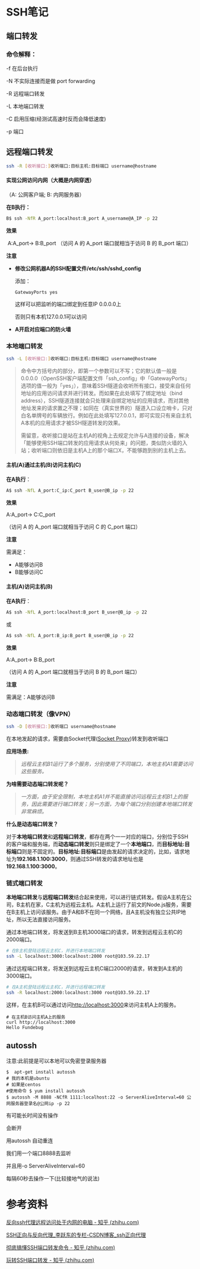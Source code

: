 # SSH笔记

## 端口转发

### 命令解释：

-f    在后台执行

-N    不实际连接而是做 port forwarding

-R    远程端口转发

-L    本地端口转发

-C    启用压缩(经测试高速时反而会降低速度)

-p    端口

## **远程端口转发**

```bash
ssh -R [收听接口:]收听端口:目标主机:目标端口 username@hostname
```

#### 实现公网访问内网（大概是内网穿透）

（A: 公网客户端; B: 内网服务器）

**在B执行：**

```bash
B$ ssh -NfR A_port:localhost:B_port A_username@A_IP -p 22
```

**效果**

​	A:A_port-> B:B_port （访问 A 的 A_port 端口就相当于访问 B 的 B_port 端口）

**注意**

- **修改公网机器A的SSH配置文件/etc/ssh/sshd_config**

	添加：

	```text
	GatewayPorts yes
	```

	这样可以把监听的端口绑定到任意IP 0.0.0.0上

	否则只有本机127.0.0.1可以访问

- **A开启对应端口的防火墙**

### **本地端口转发**

```bash
ssh -L [收听接口:]收听端口:目标主机:目标端口 username@hostname
```

> 命令中方括号内的部分，即第一个参数可以不写；它的默认值一般是0.0.0.0（OpenSSH客户端配置文件「ssh_config」中「GatewayPorts」选项的值一般为「yes」），意味着SSH隧道会收听所有接口，接受来自任何地址的应用访问请求并进行转发。而如果在此处填写了绑定地址（bind address），SSH隧道连接就会只处理来自绑定地址的应用请求，而对其他地址发来的请求置之不理；如同在（真实世界的）隧道入口设立哨卡，只对白名单牌号的车辆放行。例如在此处填写127.0.0.1，即可实现只有来自主机A本机的应用请求才被SSH隧道转发的效果。
>
> 需留意，收听接口是站在主机A的视角上去规定允许与A连接的设备，解决「能够使用SSH端口转发的应用请求从何处来」的问题，类似防火墙的入站；收听端口则依旧是主机A上的那个端口X，不能够跑到别的主机上去。

#### 主机(A)通过主机(B)访问主机(C)

**在A执行**：

```bash
A$ ssh -NfL A_port:C_ip:C_port B_user@B_ip -p 22
```

**效果**

A:A_port-> C:C_port

（访问 A 的 A_port 端口就相当于访问 C 的 C_port 端口）

**注意**

需满足：

- A能够访问B
- B能够访问C

#### 主机(A)访问主机(B)

**在A执行**：

```bash
A$ ssh -NfL A_port:localhost:B_port B_user@B_ip -p 22
```

或

```bash
A$ ssh -NfL A_port:B_ip:B_port B_user@B_ip -p 22
```

**效果**

A:A_port-> B:B_port

（访问 A 的 A_port 端口就相当于访问 B 的 B_port 端口）

**注意**

需满足：A能够访问B

### 动态端口转发（像VPN）

```bash
ssh -D [收听接口:]收听端口 username@hostname
```

在本地发起的请求，需要由Socket代理([Socket Proxy](https://link.zhihu.com/?target=https%3A//en.wikipedia.org/wiki/SOCKS))转发到收听端口



**应用场景:**

> *远程云主机B1运行了多个服务，分别使用了不同端口，本地主机A1需要访问这些服务。*

**为啥需要动态端口转发呢？**

> *一方面，由于安全限制，本地主机A1并不能直接访问远程云主机B1上的服务，因此需要进行端口转发；另一方面，为每个端口分别创建本地端口转发非常麻烦。*

**什么是动态端口转发？**

对于**本地端口转发**和**远程端口转发**，都存在两个一一对应的端口，分别位于SSH的客户端和服务端，而**动态端口转发**则只是绑定了一个**本地端口**，而**目标地址:目标端口**则是不固定的。**目标地址:目标端口**是由发起的请求决定的，比如，请求地址为**192.168.1.100:3000**，则通过SSH转发的请求地址也是**192.168.1.100:3000**。

### 链式端口转发

**本地端口转发**与**远程端口转发**结合起来使用，可以进行链式转发。假设A主机在公司，B主机在家，C主机为远程云主机。A主机上运行了前文的Node.js服务，需要在B主机上访问该服务。由于A和B不在同一个网络，且A主机没有独立公共IP地址，所以无法直接访问服务。

通过本地端口转发，将发送到B主机3000端口的请求，转发到远程云主机C的2000端口。

```bash
# 在B主机登陆远程云主机C，并进行本地端口转发
ssh -L localhost:3000:localhost:2000 root@103.59.22.17
```

通过远程端口转发，将发送到远程云主机C端口2000的请求，转发到A主机的3000端口。

```bash
# 在A主机登陆远程云主机C，并进行远程端口转发
ssh -R localhost:2000:localhost:3000 root@103.59.22.17
```

这样，在主机B可以通过访问[http://localhost:3000](https://link.zhihu.com/?target=http%3A//localhost%3A3000/)来访问主机A上的服务。

```text
# 在主机B访问主机A上的服务
curl http://localhost:3000
Hello Fundebug
```



## autossh

注意:此前提是可以本地可以免密登录服务器

```text
$  apt-get install autossh
# 我的本机是ubuntu
# 如果是centos 
#使用命令 $ yum install autossh
$ autossh -M 8888 -NCfR 1111:localhost:22 -o ServerAliveInterval=60 公网服务器登录名@公网ip -p 22
```

有可能长时间没有操作

会断开

用autossh 自动重连

我们用一个端口8888去监听

并且用-o ServerAliveInterval=60

每隔60秒去操作一下(比较接地气的说法)

# 参考资料

[反向ssh代理远程访问处于内网的电脑 - 知乎 (zhihu.com)](https://zhuanlan.zhihu.com/p/94871997)

 [SSH正向与反向代理_李跃东的专栏-CSDN博客_ssh正向代理](https://blog.csdn.net/dliyuedong/article/details/49804825)

[彻底搞懂SSH端口转发命令 - 知乎 (zhihu.com)](https://zhuanlan.zhihu.com/p/148825449)

[玩转SSH端口转发 - 知乎 (zhihu.com)](https://zhuanlan.zhihu.com/p/26547381)

